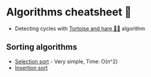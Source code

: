 # Algorithms cheatsheet 🙈

- Detecting cycles with [Tortoise and hare 🐢🐇](./tortoise-and-hare/README.md) algorithm

## Sorting algorithms

- [Selection sort](./sorting/selection-sort/SelectionSort.md) - Very simple, Time: O(n^2)
- [Insertion sort](./sorting/insertion-sort/InsertionSort.md)

